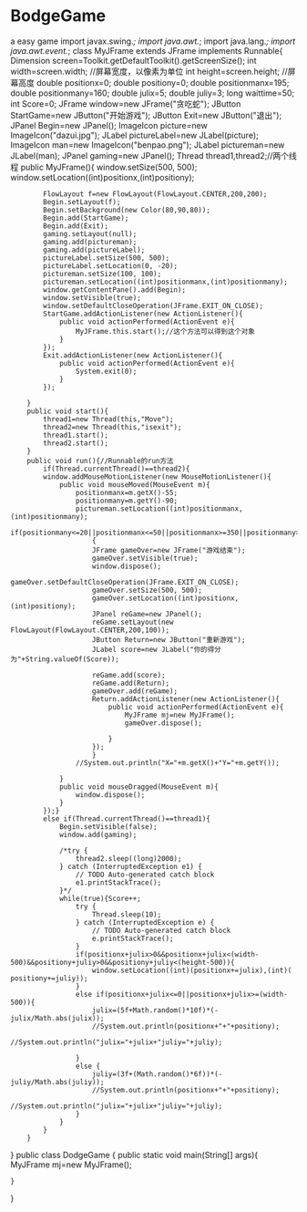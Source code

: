 # BodgeGame
a easy game
import javax.swing.*;
import java.awt.*;
import java.lang.*;
import java.awt.event.*;
class MyJFrame extends JFrame implements Runnable{
		Dimension screen=Toolkit.getDefaultToolkit().getScreenSize();
		int width=screen.width;    //屏幕宽度，以像素为单位
		int height=screen.height;    //屏幕高度
		double positionx=0;
		double positiony=0;
		double positionmanx=195;
		double positionmany=160;
		double julix=5;
		double juliy=3;
		long waittime=50;
		int Score=0;
		JFrame window=new JFrame("贪吃蛇");
		JButton StartGame=new JButton("开始游戏");
		JButton Exit=new JButton("退出");
		JPanel Begin=new JPanel();
		ImageIcon picture=new ImageIcon("dazui.jpg");
		JLabel pictureLabel=new JLabel(picture);
		ImageIcon man=new ImageIcon("benpao.png");
		JLabel pictureman=new JLabel(man);
		JPanel gaming=new JPanel();
		Thread thread1,thread2;//两个线程
		public MyJFrame(){
			window.setSize(500, 500);
			window.setLocation((int)positionx,(int)positiony);
			
			FlowLayout f=new FlowLayout(FlowLayout.CENTER,200,200);
			Begin.setLayout(f);
			Begin.setBackground(new Color(80,90,80));
			Begin.add(StartGame); 
			Begin.add(Exit);
			gaming.setLayout(null);
			gaming.add(pictureman);
			gaming.add(pictureLabel);
			pictureLabel.setSize(500, 500);
			pictureLabel.setLocation(0, -20);
			pictureman.setSize(100, 100);
			pictureman.setLocation((int)positionmanx,(int)positionmany);
			window.getContentPane().add(Begin);
			window.setVisible(true);
			window.setDefaultCloseOperation(JFrame.EXIT_ON_CLOSE);
			StartGame.addActionListener(new ActionListener(){
				public void actionPerformed(ActionEvent e){
					MyJFrame.this.start();//这个方法可以得到这个对象
				}
			});
			Exit.addActionListener(new ActionListener(){
				public void actionPerformed(ActionEvent e){
					System.exit(0);
				}
			});
			
		}
		public void start(){
			thread1=new Thread(this,"Move");
			thread2=new Thread(this,"isexit");
			thread1.start();
			thread2.start();
		}
		public void run(){//Runnable的run方法
			if(Thread.currentThread()==thread2){
			window.addMouseMotionListener(new MouseMotionListener(){
				public void mouseMoved(MouseEvent m){
					positionmanx=m.getX()-55;
					positionmany=m.getY()-90;
					pictureman.setLocation((int)positionmanx,(int)positionmany);
					if(positionmany<=20||positionmanx<=50||positionmanx>=350||positionmany>=332)
						{
						JFrame gameOver=new JFrame("游戏结束");
						gameOver.setVisible(true);
						window.dispose();
						gameOver.setDefaultCloseOperation(JFrame.EXIT_ON_CLOSE);
						gameOver.setSize(500, 500);
						gameOver.setLocation((int)positionx,(int)positiony);
						JPanel reGame=new JPanel();
						reGame.setLayout(new FlowLayout(FlowLayout.CENTER,200,100));
						JButton Return=new JButton("重新游戏");
						JLabel score=new JLabel("你的得分为"+String.valueOf(Score));
						
						reGame.add(score);
						reGame.add(Return);
						gameOver.add(reGame);
						Return.addActionListener(new ActionListener(){
							public void actionPerformed(ActionEvent e){
								MyJFrame mj=new MyJFrame();
								gameOver.dispose();
								
							}
						});
						}
					//System.out.println("X="+m.getX()+"Y="+m.getY());
					
				}
				public void mouseDragged(MouseEvent m){
					window.dispose();
				}
			});}
			else if(Thread.currentThread()==thread1){
				Begin.setVisible(false);
				window.add(gaming);
				
				/*try {
					thread2.sleep((long)2000);
				} catch (InterruptedException e1) {
					// TODO Auto-generated catch block
					e1.printStackTrace();
				}*/
				while(true){Score++;
					try {
						Thread.sleep(10);
					} catch (InterruptedException e) {
						// TODO Auto-generated catch block
						e.printStackTrace();
					}
					if(positionx+julix>0&&positionx+julix<(width-500)&&positiony+juliy>0&&positiony+juliy<(height-500)){
						window.setLocation((int)(positionx+=julix),(int)( positiony+=juliy));
					}
					else if(positionx+julix<=0||positionx+julix>=(width-500)){
						julix=(5f+Math.random()*10f)*(-julix/Math.abs(julix));
						//System.out.println(positionx+"+"+positiony);
						//System.out.println("julix="+julix+"juliy="+juliy);
				
					}
					else {
						juliy=(3f+(Math.random()*6f))*(-juliy/Math.abs(juliy));
						//System.out.println(positionx+"+"+positiony);
						//System.out.println("julix="+julix+"juliy="+juliy);
					}
				}
			}
		}
		
}
public class DodgeGame {
	public static void main(String[] args){
		MyJFrame mj=new MyJFrame();
		
		
	}
}
